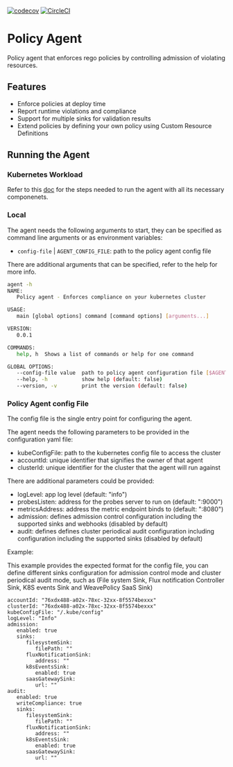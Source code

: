 [![codecov](https://codecov.io/gh/weaveworks/policy-agent/branch/dev/graph/badge.svg?token=5HALYBWEIQ)](https://codecov.io/gh/weaveworks/policy-agent) [![CircleCI](https://circleci.com/gh/weaveworks/policy-agent.svg?style=shield&circle-token=1d1e7616349e46a7338b44d58c950b0eff08efa7)](https://app.circleci.com/pipelines/github/weaveworks/policy-agent?branch=dev)


# Policy Agent

Policy agent that enforces rego policies by controlling admission of violating resources.

## Features

- Enforce policies at deploy time
- Report runtime violations and compliance
- Support for multiple sinks for validation results
- Extend policies by defining your own policy using Custom Resource Definitions

## Running the Agent

### Kubernetes Workload

Refer to this [doc](docs/running_agent.md) for the steps needed to run the agent with all its necessary componenets.

### Local

The agent needs the following arguments to start, they can be specified as command line arguments or as environment variables:

- `config-file` | `AGENT_CONFIG_FILE`: path to the policy agent config file

There are additional arguments that can be specified, refer to the help for more info.

```bash
agent -h
NAME:
   Policy agent - Enforces compliance on your kubernetes cluster

USAGE:
   main [global options] command [command options] [arguments...]

VERSION:
   0.0.1

COMMANDS:
   help, h  Shows a list of commands or help for one command

GLOBAL OPTIONS:
   --config-file value  path to policy agent configuration file [$AGENT_CONFIG_FILE]
   --help, -h           show help (default: false)
   --version, -v        print the version (default: false)
```

### Policy Agent config File
The config file is the single entry point for configuring the agent. 

The agent needs the following parameters to be provided in the configuration yaml file: 
- kubeConfigFile: path to the kubernetes config file to access the cluster
- accountId: unique identifier that signifies the owner of that agent
- clusterId: unique identifier for the cluster that the agent will run against


There are additional parameters could be provided:
- logLevel: app log level (default: "info")
- probesListen: address for the probes server to run on (default: ":9000")
- metricsAddress: address the metric endpoint binds to (default: ":8080")
- admission: defines admission control configuration including the supported sinks and webhooks (disabled by default)
- audit: defines defines cluster periodical audit configuration including configuration including the supported sinks (disabled by default)

Example:

This example provides the expected format for the config file, you can define different sinks configuration for admission control mode and cluster periodical audit mode, such as (File system Sink, Flux notification Controller Sink, K8S events Sink and WeavePolicy SaaS Sink)
```
accountId: "76xdx488-a02x-78xc-32xx-8f5574bexxx"
clusterId: "76xdx488-a02x-78xc-32xx-8f5574bexxx"
kubeConfigFile: "/.kube/config"
logLevel: "Info"
admission:
   enabled: true
   sinks:
      filesystemSink:
         filePath: ""
      fluxNotificationSink:
         address: ""
      k8sEventsSink:
         enabled: true
      saasGatewaySink:
         url: ""
audit:
   enabled: true
   writeCompliance: true
   sinks:
      filesystemSink:
         filePath: ""
      fluxNotificationSink:
         address: ""
      k8sEventsSink:
         enabled: true
      saasGatewaySink:
         url: ""
```
